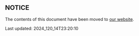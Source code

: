 ## NOTICE

The contents of this document have been moved to [our website](http://trueblocks.io).

Last updated: 2024_120_14T23:20:10

